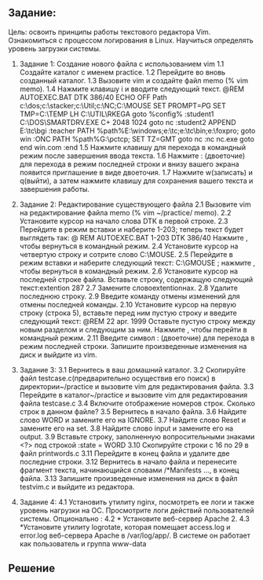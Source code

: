 ## Задание:
Цель: освоить принципы работы текстового редактора Vim. Ознакомиться с
процессом логирования в Linux. Научиться определять уровень загрузки
системы.
1. Задание 1: Создание нового файла с использованием vim
1.1 Создайте каталог с именем practice.
1.2 Перейдите во вновь созданный каталог.
1.3 Вызовите vim и создайте файл memo (% vim memo).
1.4 Нажмите клавишу i и вводите следующий текст.
@REM AUTOEXEC.BAT DTK 386/40
ECHO OFF
Path c:\dos;c:\stacker;c:\Util;c:\NC;C:\MOUSE
SET PROMPT=$P$G
SET TMP=C:\TEMP
LH C:\UTIL\RKEGA
goto %config%
:student1
C:\DOS\SMARTDRV.EXE C+ 2048 1024
goto nc
:student2
APPEND E:\tc\bgi
:teacher
PATH %path%E:\windows;e:\tc;e:\tc\bin;e:\foxpro;
goto win
:ONC
PATH %path%G:\pctcp;
SET TZ=GMT
goto nc
:nc
nc.exe
goto end
win.com
:end
1.5 Нажмите клавишу <ESC> для перехода в командный режим после завершения
ввода текста.
1.6 Нажмите : (двоеточие) для перехода в режим последней строки и внизу вашего
экрана появится приглашение в виде двоеточия.
1.7 Нажмите w(записать) и q(выйти), а затем нажмите клавишу <RETURN> для
сохранения вашего текста и завершения работы.

2. Задание 2: Редактирование существующего файла
2.1 Вызовите vim на редактирование файла memo (% vim ~/practice/ memo).
2.2 Установите курсор на начало слова DTK в первой строке.
2.3 Перейдите в режим вставки и наберите 1-203; теперь текст будет выглядеть так:
@ REM AUTOEXEC.BAT 1-203 DTK 386/40
Нажмите <ESC>, чтобы вернуться в командный режим.
2.4 Установите курсор на четвертую строку и сотрите слово C:\MOUSE.
2.5 Перейдите в режим вставки и наберите следующий текст: С:\GMOUSE ;
нажмите <ESC>, чтобы вернуться в командный режим.
2.6 Установите курсор на последней строке файла. Вставьте строку, содержащую
следующий текст:extention 287
2.7 Замените словоextentionнаx.
2.8 Удалите последнюю строку.
2.9 Введите команду отмены изменений для отмены последней команды.
2.10 Установите курсор на первую строку (строка 5), вставьте перед ним пустую
строку и введите следующий текст:
@REM 22 apr. 1999
Оставьте пустую строку между новым разделом и следующим за ним. Нажмите
<ESC>, чтобы перейти в командный режим.
2.11 Введите символ : (двоеточие) для перехода в режим последней строки.
Запишите произведенные изменения на диск и выйдите из vim.

3. Задание 3:
3.1 Вернитесь в ваш домашний каталог.
3.2 Скопируйте файл testcase.c(предварительно осуществив его поиск) в
директории~/practice и вызовите vim для редактирования файла.
3.3 Перейдите в каталог~/practice и вызовите vim для редактирования файла
testcase.c
3.4 Включите отображение номеров строк. Сколько строк в данном файле?
3.5 Вернитесь в начало файла.
3.6 Найдите слово WORD и замените его на IGNORE.
3.7 Найдите слово Reset и замените его на set.
3.8 Найдите слово input и замените его на output.
3.9 Вставьте строку, заполненную вопросительными знаками <?> под строкой :state
= WORD
3.10 Скопируйте строки с 16 по 29 в файл printwords.c
3.11 Перейдите в конец файла и удалите две последние строки.
3.12 Вернитесь в начало файла и перенесите фрагмент текста, начинающийся
словами /*Manifests ..., в конец файла.
3.13 Запишите произведенные изменения на диск в файл testvim.c и выйдите из
редактора.
4. Задание 4:
4.1 Установить утилиту nginx, посмотреть ее логи и также уровень нагрузки на ОС.
Просмотрите логи действий пользователей системы.
Опционально :
4.2 * Установите веб-сервер Apache 2.
4.3 *Установите утилиту logrotate, которая помещает access.log и error.log веб-сервера
Apache в /var/log/app/. В системе он работает как пользователь и группа www-data
## Решение

